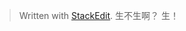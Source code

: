 


> Written with [StackEdit](https://stackedit.io/).
> 生不生啊？
> 生！
> 
<!--stackedit_data:
eyJoaXN0b3J5IjpbOTE4MTE5OTU2XX0=
-->